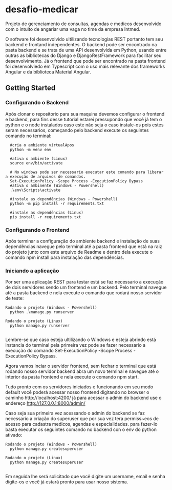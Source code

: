 # desafio-medicar
Projeto de gerenciamento de consultas, agendas e medicos desenvolvido com o intuito de angariar uma vaga no time da empresa Intmed.

O software foi desenvolvido ultilizando tecnologias REST portanto tem seu backend e frontand independentes. 
O backend pode ser encontrado na pasta backend e se trata de uma API desenvolvida em Python, usando entre outras as bibliotecas do Django e DjangoRestFramework para facilitar seu desenvolvimento.
Já o frontend que pode ser encontrado na pasta frontend foi desenvolviedo em Typescript com o uso mais relevante dos frameworks Angular e da biblioteca Material Angular.

## Getting Started

### Configurando o Backend
Após clonar o repositorio para sua maquina devemos configurar o frontend e backend, para fins desse tutorial estarei pressupondo que você já tem o python e o node instalados caso este não seja o caso instale-os pois estes seram necessarios, começando pelo backend execute os seguintes comando no terminal:

``` 
  #cria o ambiente virtualApos 
  python -m venv env
  
  #ativa o ambiente (Linux)
  source env/bin/activate
  
  # No windows pode ser necessario executar este comando para liberar a execução de arquivos de comandos.
  Set-ExecutionPolicy -Scope Process -ExecutionPolicy Bypass    
  #ativa o ambinente (Windows - Powershell) 
  .\env\Scripts\activate
  
  #instale as dependências (Windows - Powershell)
  python -m pip install -r requirements.txt
  
  #instale as dependências (Linux)
  pip install -r requirements.txt
```
### Configurando o Frontend
Após terminar a configuração do ambiente backend e instalação de suas dependências navegue pelo terminal até a pasta frontend que está na raiz do projeto junto com este arquivo de Readme e dentro dela execute o comando npm install para instalação das dependências.

### Iniciando a aplicação
Por ser uma aplicação REST para testar está se faz necessario a execução de dois servidores sendo um frontend e um backend.
Pelo terminal navegue até a pasta backend e nela execute o comando que rodará nosso servidor de teste:


```
Rodando o projeto (Windows - Powershell)
  python .\manage.py runserver
  
Rodando o projeto (Linux)
  python manage.py runserver
  
```

Lembre-se que caso esteja ultilizando o Windows e esteja abrindo está instancia do terminal pela primeira vez pode se fazer necessario a execução do comando Set-ExecutionPolicy -Scope Process -ExecutionPolicy Bypass.

Agora vamos inciar o servidor frontend, sem fechar o terminal que está rodando nosso servidor backend abra um novo terminal e navegue até o interior da pasta frontend e nela execute o comando npm start.

Tudo pronto com os servidores iniciados e funcionando em seu modo default você poderá acessar nosso frontend digitando no browser o caminho http://localhost:4200/ já para acessar o admin do backend use o endereço http://127.0.0.1:8000/admin/

Caso seja sua primeira vez acessando o admin do backend se faz necessario a criação do superuser que por sua vez tera permiss~eos de acesso para cadastra medicos, agendas e especialidades. para fazer-lo basta executar os seguintes comando no backend con o env do python ativado:

```
Rodando o projeto (Windows - Powershell)
  python manage.py createsuperuser
  
Rodando o projeto (Linux)
  python manage.py createsuperuser
  
```
Em seguida lhe será solicitado que você digite um username, email e senha digite-os e você já estará pronto para usar nosso sistema.